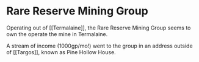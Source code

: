 # Rare Reserve Mining Group
Operating out of [[Termalaine]], the Rare Reserve Mining Group seems to own the operate the mine in Termalaine.

A stream of income (1000gp/mo!) went to the group in an address outside of [[Targos]], known as Pine Hollow House.